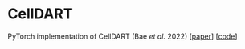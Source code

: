 # CellDART
PyTorch implementation of CellDART (Bae *et al.* 2022) [[paper](https://doi.org/10.1093/nar/gkac084)] [[code](https://github.com/mexchy1000/CellDART)]
